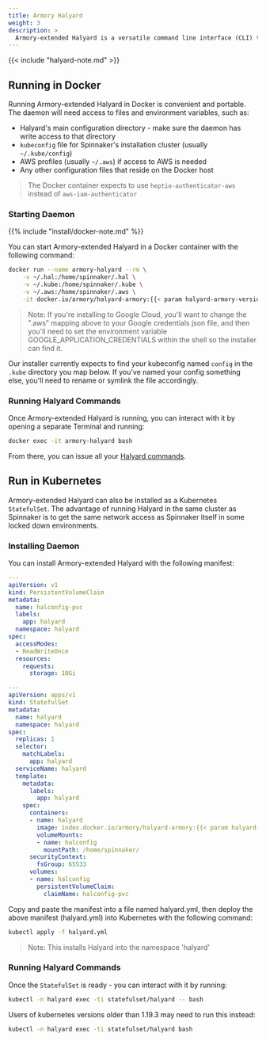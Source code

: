 ```yaml
---
title: Armory Halyard
weight: 3
description: >
  Armory-extended Halyard is a versatile command line interface (CLI) to configure and deploy Armory in Kubernetes or any cloud environment. 
---
```


{{< include "halyard-note.md" >}}

## Running in Docker

Running Armory-extended Halyard in Docker is convenient and portable. The daemon will need access to files and environment variables, such as:
- Halyard's main configuration directory - make sure the daemon has write access to that directory
- `kubeconfig` file for Spinnaker's installation cluster (usually `~/.kube/config`)
- AWS profiles (usually `~/.aws`) if access to AWS is needed
- Any other configuration files that reside on the Docker host

> The Docker container expects to use `heptio-authenticator-aws` instead of `aws-iam-authenticator`

### Starting Daemon

{{% include "install/docker-note.md" %}}

You can start Armory-extended Halyard in a Docker container with the following command:

```bash
docker run --name armory-halyard --rm \
    -v ~/.hal:/home/spinnaker/.hal \
    -v ~/.kube:/home/spinnaker/.kube \
    -v ~/.aws:/home/spinnaker/.aws \
    -it docker.io/armory/halyard-armory:{{< param halyard-armory-version >}}
```

> Note: If you're installing to Google Cloud, you'll want to change the
> ".aws" mapping above to your Google credentials json file, and then
> you'll need to set the environment variable GOOGLE_APPLICATION_CREDENTIALS
> within the shell so the installer can find it.

Our installer currently expects to find your kubeconfig named `config` in
the `.kube` directory you map below.  If you've named your config something
else, you'll need to rename or symlink the file accordingly.

### Running Halyard Commands

Once Armory-extended Halyard is running, you can interact with it by opening a separate
Terminal and running:

```bash
docker exec -it armory-halyard bash
```

From there, you can issue all your [Halyard commands](https://www.spinnaker.io/reference/halyard/).

## Run in Kubernetes

Armory-extended Halyard can also be installed as a Kubernetes `StatefulSet`. The advantage of running Halyard in the same cluster as Spinnaker is to get the same network access as Spinnaker itself in some locked down environments.

### Installing Daemon

You can install Armory-extended Halyard with the following manifest:

```yaml
---
apiVersion: v1
kind: PersistentVolumeClaim
metadata:
  name: halconfig-pvc
  labels:
    app: halyard
  namespace: halyard
spec:
  accessModes:
  - ReadWriteOnce
  resources:
    requests:
      storage: 10Gi

---
apiVersion: apps/v1
kind: StatefulSet
metadata:
  name: halyard
  namespace: halyard
spec:
  replicas: 1
  selector:
    matchLabels:
      app: halyard
  serviceName: halyard
  template:
    metadata:
      labels:
        app: halyard
    spec:
      containers:
      - name: halyard
        image: index.docker.io/armory/halyard-armory:{{< param halyard-armory-version >}}
        volumeMounts:
        - name: halconfig
          mountPath: /home/spinnaker/
      securityContext:
        fsGroup: 65533
      volumes:
      - name: halconfig
        persistentVolumeClaim:
          claimName: halconfig-pvc
```

Copy and paste the manifest into a file named halyard.yml, then deploy the above manifest (halyard.yml) into Kubernetes with the following command:
```bash
kubectl apply -f halyard.yml
```
> Note: This installs Halyard into the namespace 'halyard'


### Running Halyard Commands

Once the `StatefulSet` is ready - you can interact with it by running:
```bash
kubectl -n halyard exec -ti statefulset/halyard -- bash
```
Users of kubernetes versions older than 1.19.3 may need to run this instead:
```bash
kubectl -n halyard exec -ti statefulset/halyard bash
```
